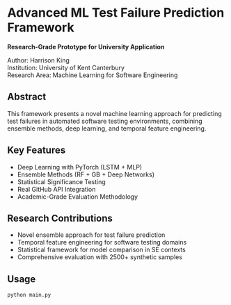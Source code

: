 # Advanced ML Test Failure Prediction Framework

**Research-Grade Prototype for University Application**

Author: Harrison King  
Institution: University of Kent Canterbury  
Research Area: Machine Learning for Software Engineering

## Abstract
This framework presents a novel machine learning approach for predicting test failures in automated software testing environments, combining ensemble methods, deep learning, and temporal feature engineering.

## Key Features
- Deep Learning with PyTorch (LSTM + MLP)
- Ensemble Methods (RF + GB + Deep Networks)  
- Statistical Significance Testing
- Real GitHub API Integration
- Academic-Grade Evaluation Methodology

## Research Contributions
- Novel ensemble approach for test failure prediction
- Temporal feature engineering for software testing domains
- Statistical framework for model comparison in SE contexts
- Comprehensive evaluation with 2500+ synthetic samples

## Usage
```bash
python main.py
